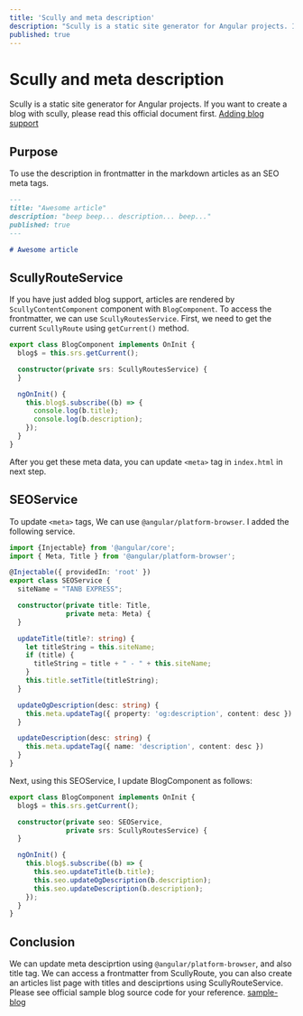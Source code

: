 ```yaml
---
title: 'Scully and meta description'
description: "Scully is a static site generator for Angular projects. If you want to create a blog with scully, please read this official document first. To use the description in frontmatter in the markdown articles as an SEO meta tags."
published: true
---
```


# Scully and meta description

Scully is a static site generator for Angular projects. If you want to create a blog with scully, please read this official document first. [Adding blog support](https://scully.io/docs/learn/create-a-blog/add-blog-support/)

## Purpose

To use the description in frontmatter in the markdown articles as an SEO meta tags.

```markdown
---
title: "Awesome article"
description: "beep beep... description... beep..."
published: true
---

# Awesome article
```

## ScullyRouteService

If you have just added blog support, articles are rendered by `ScullyContentComponent` component with `BlogComponent`. To access the frontmatter, we can use `ScullyRoutesService`. First, we need to get the current `ScullyRoute` using `getCurrent()` method.


```typescript
export class BlogComponent implements OnInit {
  blog$ = this.srs.getCurrent();

  constructor(private srs: ScullyRoutesService) {
  }

  ngOnInit() {
    this.blog$.subscribe((b) => {
      console.log(b.title);
      console.log(b.description);
    });
  }
}
```

After you get these meta data, you can update `<meta>` tag in `index.html` in next step.


## SEOService

To update `<meta>` tags, We can use `@angular/platform-browser`. I added the following service.

```typescript
import {Injectable} from '@angular/core';
import { Meta, Title } from '@angular/platform-browser';

@Injectable({ providedIn: 'root' })
export class SEOService {
  siteName = "TANB EXPRESS";

  constructor(private title: Title,
              private meta: Meta) {
  }

  updateTitle(title?: string) {
    let titleString = this.siteName;
    if (title) {
      titleString = title + " - " + this.siteName;
    }
    this.title.setTitle(titleString);
  }

  updateOgDescription(desc: string) {
    this.meta.updateTag({ property: 'og:description', content: desc })
  }

  updateDescription(desc: string) {
    this.meta.updateTag({ name: 'description', content: desc })
  }
}
```

Next, using this SEOService, I update BlogComponent as follows:

```typescript
export class BlogComponent implements OnInit {
  blog$ = this.srs.getCurrent();

  constructor(private seo: SEOService,
              private srs: ScullyRoutesService) {
  }

  ngOnInit() {
    this.blog$.subscribe((b) => {
      this.seo.updateTitle(b.title);
      this.seo.updateOgDescription(b.description);
      this.seo.updateDescription(b.description);
    });
  }
}
```



## <a name="conclusion"></a>Conclusion

We can update meta desciprtion using `@angular/platform-browser`, and also title tag. We can access a frontmatter from ScullyRoute, you can also create an articles list page with titles and desciprtions using ScullyRouteService. Please see official sample blog source code for your reference. [sample-blog](https://github.com/scullyio/scully/tree/main/apps/sample-blog/src/app/blog/blog-list)
